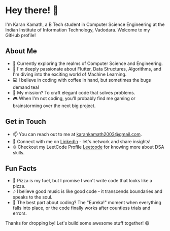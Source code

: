 # Hey there! 👋

I'm Karan Kamath, a B Tech student in Computer Science Engineering at the Indian Institute of Information Technology, Vadodara. Welcome to my GitHub profile!

## About Me

- 🔭 Currently exploring the realms of Computer Science and Engineering.
- 🌱 I'm deeply passionate about Flutter, Data Structures, Algorithms, and I'm diving into the exciting world of Machine Learning.
- 💻 I believe in coding with coffee in hand, but sometimes the bugs demand tea!
- 🚀 My mission? To craft elegant code that solves problems.
- 🎮 When I'm not coding, you'll probably find me gaming or brainstorming over the next big project.

## Get in Touch

- 📫 You can reach out to me at karankamath2003@gmail.com.
- 📱 Connect with me on [LinkedIn](https://www.linkedin.com/in/karan-kamath-a24b41227/) - let's network and share insights!
- 🌐 Checkout my LeetCode Profile [Leetcode](https://leetcode.com/KarryJodd/) for knowing more about DSA skills.

## Fun Facts

- 🍕 Pizza is my fuel, but I promise I won't write code that looks like a pizza.
- 🎶 I believe good music is like good code - it transcends boundaries and speaks to the soul.
- 🌟 The best part about coding? The "Eureka!" moment when everything falls into place, or the code finally works after countless trials and errors.

Thanks for dropping by! Let's build some awesome stuff together! 😄
